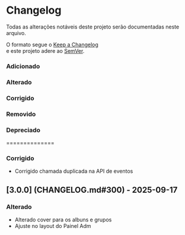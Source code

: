 # Changelog

Todas as alterações notáveis deste projeto serão documentadas neste arquivo.

O formato segue o [Keep a Changelog](https://keepachangelog.com/pt-BR/1.0.0/)  
e este projeto adere ao [SemVer](https://semver.org/lang/pt-BR/).

### Adicionado

### Alterado

### Corrigido

### Removido

### Depreciado

==============

### Corrigido

- Corrigido chamada duplicada na API de eventos

## [3.0.0] (CHANGELOG.md#300) - 2025-09-17

### Alterado

- Alterado cover para os albuns e grupos
- Ajuste no layout do Painel Adm
